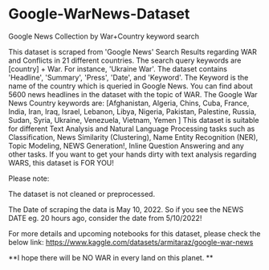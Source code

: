# Google-WarNews-Dataset
Google News Collection  by  War+Country keyword search

This dataset is scraped from 'Google News' Search Results regarding WAR and Conflicts in 21 different countries. The search query keywords are [country] + War. For instance, 'Ukraine War'. The dataset contains 'Headline', 'Summary', 'Press', 'Date', and 'Keyword'.
The Keyword is the name of the country which is queried in Google News. You can find about 5600 news headlines in the dataset with the topic of WAR. The Google War News Country keywords are:
[Afghanistan, Algeria, Chins, Cuba, France, India, Iran, Iraq, Israel, Lebanon, Libya, Nigeria, Pakistan, Palestine, Russia, Sudan, Syria, Ukraine, Venezuela, Vietnam, Yemen ]
This dataset is suitable for different Text Analysis and Natural Language Processing tasks such as Classification, News Similarity (Clustering), Name Entity Recognition (NER), Topic Modeling, NEWS Generation!, Inline Question Answering and any other tasks.
If you want to get your hands dirty with text analysis regarding WARS, this dataset is FOR YOU!

Please note:

The dataset is not cleaned or preprocessed.

The Date of scraping the data is May 10, 2022. So if you see the NEWS DATE eg. 20 hours ago, consider the date from 5/10/2022!

For more details and upcoming notebooks for this dataset, please check the below link: 
https://www.kaggle.com/datasets/armitaraz/google-war-news

**I hope there will be NO WAR in every land on this planet. **
